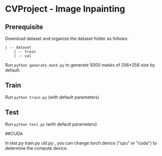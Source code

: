 # CVProject - Image Inpainting

## Prerequisite

Download dataset and organize the dataset folder as follows:
```
| -- dataset
    | -- train
    | -- val
```

Run `python generate_mask.py` to generate 5000 masks of 256*256 size by default.

## Train

Run `python train.py` (with default parameters)

## Test

Run `python test.py` (with default parameters)

##CUDA

In test.py train.py util.py , you can change torch.device ("cpu" or "cuda") to determine the compute device.
